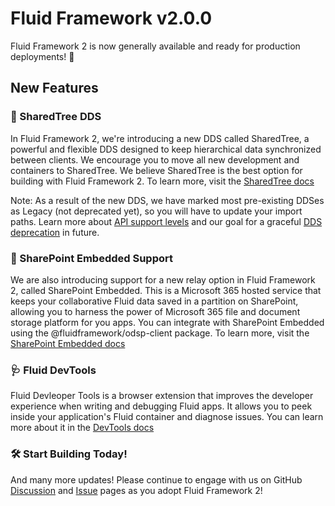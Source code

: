 <!-- THIS IS AN AUTOGENERATED FILE. DO NOT EDIT THIS FILE DIRECTLY. -->

# Fluid Framework v2.0.0

Fluid Framework 2 is now generally available and ready for production deployments! 🎉

## New Features

### 🌳 SharedTree DDS 

In Fluid Framework 2, we're introducing a new DDS called SharedTree, a powerful and flexible DDS designed to keep
hierarchical data synchronized between clients. We encourage you to move all new development and containers to
SharedTree. We believe SharedTree is the best option for building with Fluid Framework 2. To learn more, visit the [SharedTree docs](https://fluidframework.com/docs/data-structures/tree/)

Note: As a result of the new DDS, we have marked most pre-existing DDSes as Legacy (not deprecated yet), so you will
have to update your import paths. Learn more about [API support levels](https://fluidframework.com/docs/build/releases-and-apitags/#api-support-levels) and our goal for a graceful [DDS deprecation](https://fluidframework.com/docs/data-structures/overview/#dds-deprecation)
in future.


### 📁 SharePoint Embedded Support 

We are also introducing support for a new relay option in Fluid Framework 2, called SharePoint Embedded. This is a
Microsoft 365 hosted service that keeps your collaborative Fluid data saved in a partition on SharePoint, allowing you
to harness the power of Microsoft 365 file and document storage platform for you apps. You can integrate with SharePoint
Embedded using the @fluidframework/odsp-client package. To learn more, visit the [SharePoint Embedded docs](https://aka.ms/fluid/spe)


### 🩺 Fluid DevTools 

Fluid Devleoper Tools is a browser extension that improves the developer experience when writing and debugging Fluid apps. It allows you to peek inside your application's Fluid container and diagnose issues. You can learn more about it in the [DevTools docs](https://aka.ms/fluid/devtool/docs)

### 🛠️ Start Building Today! 

And many more updates! Please continue to engage with us on GitHub
[Discussion](https://github.com/microsoft/FluidFramework/discussions) and
[Issue](https://github.com/microsoft/FluidFramework/issues) pages as you adopt Fluid Framework 2!
